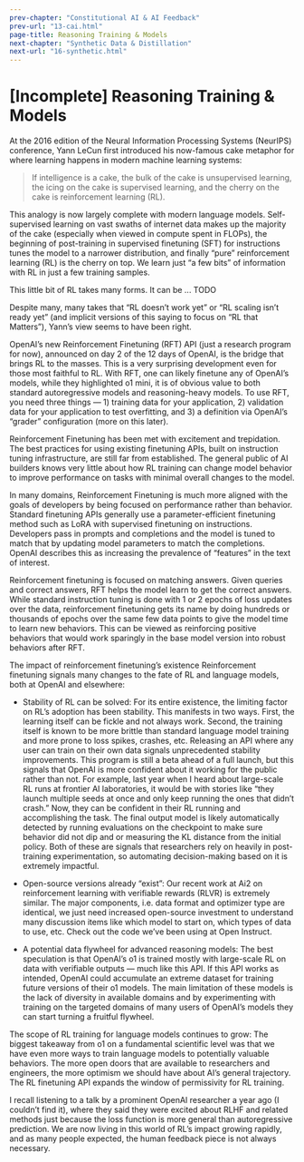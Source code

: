 ```yaml
---
prev-chapter: "Constitutional AI & AI Feedback"
prev-url: "13-cai.html"
page-title: Reasoning Training & Models
next-chapter: "Synthetic Data & Distillation"
next-url: "16-synthetic.html"
---
```


# [Incomplete] Reasoning Training & Models

At the 2016 edition of the Neural Information Processing Systems (NeurIPS) conference, Yann LeCun first introduced his now-famous cake metaphor for where learning happens in modern machine learning systems:

> If intelligence is a cake, the bulk of the cake is unsupervised learning, the icing on the cake is supervised learning, and the cherry on the cake is reinforcement learning (RL).

This analogy is now largely complete with modern language models. Self-supervised learning on vast swaths of internet data makes up the majority of the cake (especially when viewed in compute spent in FLOPs), the beginning of post-training in supervised finetuning (SFT) for instructions tunes the model to a narrower distribution, and finally “pure” reinforcement learning (RL) is the cherry on top. 
We learn just “a few bits” of information with RL in just a few training samples.

This little bit of RL takes many forms. It can be ... TODO


Despite many, many takes that “RL doesn’t work yet” or “RL scaling isn’t ready yet” (and implicit versions of this saying to focus on “RL that Matters”), Yann’s view seems to have been right.

OpenAI’s new Reinforcement Finetuning (RFT) API (just a research program for now), announced on day 2 of the 12 days of OpenAI, is the bridge that brings RL to the masses. This is a very surprising development even for those most faithful to RL. With RFT, one can likely finetune any of OpenAI’s models, while they highlighted o1 mini, it is of obvious value to both standard autoregressive models and reasoning-heavy models. To use RFT, you need three things — 1) training data for your application, 2) validation data for your application to test overfitting, and 3) a definition via OpenAI’s “grader” configuration (more on this later).

Reinforcement Finetuning has been met with excitement and trepidation. The best practices for using existing finetuning APIs, built on instruction tuning infrastructure, are still far from established. The general public of AI builders knows very little about how RL training can change model behavior to improve performance on tasks with minimal overall changes to the model.

In many domains, Reinforcement Finetuning is much more aligned with the goals of developers by being focused on performance rather than behavior. Standard finetuning APIs generally use a parameter-efficient finetuning method such as LoRA with supervised finetuning on instructions. Developers pass in prompts and completions and the model is tuned to match that by updating model parameters to match the completions. OpenAI describes this as increasing the prevalence of “features” in the text of interest.

Reinforcement finetuning is focused on matching answers. Given queries and correct answers, RFT helps the model learn to get the correct answers. While standard instruction tuning is done with 1 or 2 epochs of loss updates over the data, reinforcement finetuning gets its name by doing hundreds or thousands of epochs over the same few data points to give the model time to learn new behaviors. This can be viewed as reinforcing positive behaviors that would work sparingly in the base model version into robust behaviors after RFT.

The impact of reinforcement finetuning’s existence
Reinforcement finetuning signals many changes to the fate of RL and language models, both at OpenAI and elsewhere:

* Stability of RL can be solved: For its entire existence, the limiting factor on RL’s adoption has been stability. This manifests in two ways. First, the learning itself can be fickle and not always work. Second, the training itself is known to be more brittle than standard language model training and more prone to loss spikes, crashes, etc. Releasing an API where any user can train on their own data signals unprecedented stability improvements. This program is still a beta ahead of a full launch, but this signals that OpenAI is more confident about it working for the public rather than not. For example, last year when I heard about large-scale RL runs at frontier AI laboratories, it would be with stories like “they launch multiple seeds at once and only keep running the ones that didn’t crash.” Now, they can be confident in their RL running and accomplishing the task. The final output model is likely automatically detected by running evaluations on the checkpoint to make sure behavior did not dip and or measuring the KL distance from the initial policy. Both of these are signals that researchers rely on heavily in post-training experimentation, so automating decision-making based on it is extremely impactful.

* Open-source versions already “exist”: Our recent work at Ai2 on reinforcement learning with verifiable rewards (RLVR) is extremely similar. The major components, i.e. data format and optimizer type are identical, we just need increased open-source investment to understand many discussion items like which model to start on, which types of data to use, etc. Check out the code we’ve been using at Open Instruct.

* A potential data flywheel for advanced reasoning models: The best speculation is that OpenAI’s o1 is trained mostly with large-scale RL on data with verifiable outputs — much like this API. If this API works as intended, OpenAI could accumulate an extreme dataset for training future versions of their o1 models. The main limitation of these models is the lack of diversity in available domains and by experimenting with training on the targeted domains of many users of OpenAI’s models they can start turning a fruitful flywheel.

The scope of RL training for language models continues to grow: The biggest takeaway from o1 on a fundamental scientific level was that we have even more ways to train language models to potentially valuable behaviors. The more open doors that are available to researchers and engineers, the more optimism we should have about AI’s general trajectory. The RL finetuning API expands the window of permissivity for RL training.

I recall listening to a talk by a prominent OpenAI researcher a year ago (I couldn’t find it), where they said they were excited about RLHF and related methods just because the loss function is more general than autoregressive prediction. We are now living in this world of RL’s impact growing rapidly, and as many people expected, the human feedback piece is not always necessary.

